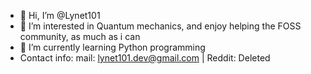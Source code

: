 - 👋 Hi, I’m @Lynet101
- 👀 I’m interested in Quantum mechanics, and enjoy helping the FOSS community, as much as i can
- 🌱 I’m currently learning Python programming
- Contact info: mail: lynet101.dev@gmail.com | Reddit: Deleted 

<!---
Lynet101/Lynet101 is a ✨ special ✨ repository because its `README.md` (this file) appears on your GitHub profile.
You can click the Preview link to take a look at your changes.
--->
